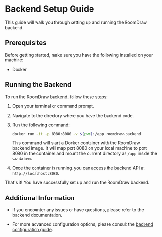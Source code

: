 # Backend Setup Guide

This guide will walk you through setting up and running the RoomDraw backend.

## Prerequisites

Before getting started, make sure you have the following installed on your machine:

- Docker

## Running the Backend

To run the RoomDraw backend, follow these steps:

1. Open your terminal or command prompt.

2. Navigate to the directory where you have the backend code.

3. Run the following command:

    ```bash
    docker run -it -p 8080:8080 -v $(pwd):/app roomdraw-backend
    ```

    This command will start a Docker container with the RoomDraw backend image. It will map port 8080 on your local machine to port 8080 in the container and mount the current directory as `/app` inside the container.

4. Once the container is running, you can access the backend API at `http://localhost:8080`.

That's it! You have successfully set up and run the RoomDraw backend.

## Additional Information

- If you encounter any issues or have questions, please refer to the [backend documentation](/path/to/backend/documentation).

- For more advanced configuration options, please consult the [backend configuration guide](/path/to/backend/configuration).
